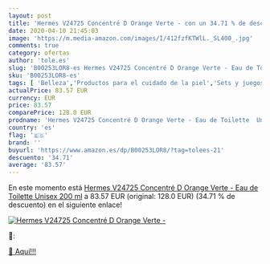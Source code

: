 ```yaml
---
layout: post
title: 'Hermes V24725 Concentré D Orange Verte - con un 34.71 % de descuento'
date: 2020-04-10 21:45:03
image: 'https://m.media-amazon.com/images/I/412fzfKTWlL._SL400_.jpg'
comments: true
category: ofertas
author: 'tole.es'
slug: 'B00253LOR8-es Hermes V24725 Concentré D Orange Verte - Eau de Toilette...'
sku: 'B00253LOR8-es'
tags: [ 'Belleza','Productos para el cuidado de la piel','Sets y juegos para el cuidado de la piel','de','eau','toilette', ]
actualPrice: 83.57 EUR
currency: EUR
price: 83.57
comparePrice: 128.0 EUR
prodname: 'Hermes V24725 Concentré D Orange Verte - Eau de Toilette  Unisex  200 ml'
country: 'es'
flag: '🇪🇸'
brand: ''
buyurl: 'https://www.amazon.es/dp/B00253LOR8/?tag=tolees-21'
descuento: '34.71'
average: '83.57'
---
```


En este momento está [Hermes V24725 Concentré D Orange Verte - Eau de Toilette  Unisex  200 ml](https://www.amazon.es/dp/B00253LOR8/?tag=tolees-21) a 83.57 EUR (original: 128.0 EUR) (34.71 %  de descuento) en el siguiente enlace!

[![Hermes V24725 Concentré D Orange Verte -](https://m.media-amazon.com/images/I/412fzfKTWlL._SL400_.jpg)](https://www.amazon.es/dp/B00253LOR8/?tag=tolees-21)

🔎:


[🛒 Aquí!!!](https://www.amazon.es/dp/B00253LOR8/?tag=tolees-21)
